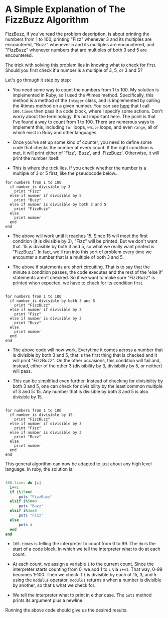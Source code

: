 # A Simple Explanation of The FizzBuzz Algorithm

FizzBuzz, if you've read the problem description, is about printing the numbers from 1 to 100, printing "Fizz" whenever 3 and its multiples are encountered, "Buzz" whenever 5 and its multiples are encountered, and "FizzBuzz" whenever numbers that are multiples of both 3 and 5 are encountered.

The trick with solving this problem lies in knowing what to check for first. Should you first check if a number is a multiple of 3, 5, or 3 and 5?

Let's go through it step by step:

- You need some way to count the numbers from 1 to 100. My solution is implemented in Ruby, so I used the #times method. Specifically, this method is a method of the `Integer` class, and is implemented by calling the #times method on a given number. You can see [here](./Solutions/FizzBuzz/RamseyNjire/RamseyNjire.rb) that I call `100.times` then pass it a code block, where I specify some actions. Don't worry about the terminology. It's not important here. The point is that I've found a way to count from 1 to 100. There are numerous ways to implement this, including `for` loops, `while` loops, and even `range`, all of which exist in Ruby and other languages.

- Once you've set up some kind of counter, you need to define some code that checks the number at every count. If the right condition is met, it will print either of 'Fizz', 'Buzz', and 'FizzBuzz'. Otherwise, it will print the number itself. 

- This is where the trick lies. If you check whether the number is a multiple of 3 or 5 first, like the pseudocode below...

```
for numbers from 1 to 100
  if number is divisible by 3
    print "Fizz"
  else if number if divisible by 5
    print "Buzz"
  else if number is divisible by both 3 and 5
    print "FizzBuzz"
  else
    print number
  end
end

```

- The above will work until it reaches 15. Since 15 will meet the first condition (it is divisible by 3), "Fizz" will be printed. But we don't want that. 15 is divisible by both 3 and 5, so what we really want printed is "FizzBuzz". In fact, we'll run into this sort of problem every time we encounter a number that is a multiple of both 3 and 5.

- The above if statements are short circuiting. That is to say that the minute a condition passes, the code executes and the rest of the 'else if' statements aren't checked. So if we want to make sure "FizzBuzz" is printed when expected, we have to check for its condition first.


```

for numbers from 1 to 100
  if number is divisible by both 3 and 5
    print "FizzBuzz"
  else if number if divisible by 3
    print "Fizz"
  else if number is divisible by 3
    print "Buzz"
  else
    print number
  end
end

```

- The above code will now work. Everytime it comes across a number that is divisible by both 3 and 5, that is the first thing that is checked and it will print "FizzBuzz". On the other occasions, this condition will fail and, instead, either of the other 3 (divisibility by 3, divisibility by 5, or neither) will pass.

- This can be simplified even further. Instead of checking for divisibility by both 3 and 5, one can check for divisibility by the least common multiple of 3 and 5: 15. Any number that is divisible by both 3 and 5 is also divisible by 15.

```

for numbers from 1 to 100
  if number is divisible by 15
    print "FizzBuzz"
  else if number if divisible by 3
    print "Fizz"
  else if number is divisible by 3
    print "Buzz"
  else
    print number
  end
end

```

This general algorithm can now be adapted to just about any high level language. In ruby, the solution is:

```Ruby

100.times do |i|
  i+=1
  if i%15==0
      puts "FizzBuzz"
  elsif i%5==0
      puts "Buzz"
  elsif i%3==0
      puts "Fizz"
  else
      puts i
  end
end

```

- `100.times` is telling the interpreter to count from 0 to 99. The `do` is the start of a code block, in which we tell the interpreter what to do at each count.

- At each count, we assign a variable `i` to the current count. Since the interpreter starts counting from 0, we add 1 to `i` via `i+=1`. That way, 0-99 becomes 1-100. Then we check if `i` is divisible by each of 15, 3, and 5 using the `modulus` operator. `modulus` returns `0` when a number is divisible by another, so that's what we check for.

- We tell the interpreter what to print in either case. The `puts` method prints its argument plus a newline.

Running the above code should give us the desired results.